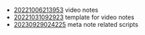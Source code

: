 - [20221006213953](/zet/20221006213953/README.md) video notes
- [20221031092923](/zet/20221031092923/README.md) template for video notes
- [20230929024225](/zet/20230929024225/README.md) meta note related scripts
